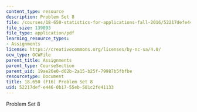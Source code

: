 ```yaml
---
content_type: resource
description: Problem Set 8
file: /courses/18-650-statistics-for-applications-fall-2016/52217defe4460b1755eb581c2fe41133_MIT18_650F16_PSet8.pdf
file_size: 139093
file_type: application/pdf
learning_resource_types:
- Assignments
license: https://creativecommons.org/licenses/by-nc-sa/4.0/
ocw_type: OCWFile
parent_title: Assignments
parent_type: CourseSection
parent_uid: 19ae26e0-d02b-2a15-b25f-79987b5fbfbe
resourcetype: Document
title: 18.650 (F16) Problem Set 8
uid: 52217def-e446-0b17-55eb-581c2fe41133
---
```

Problem Set 8